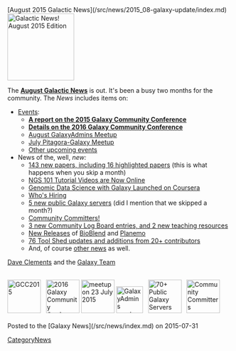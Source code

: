 <div class='newsItemHeader'>[August 2015 Galactic News](/src/news/2015_08-galaxy-update/index.md)</div>

<div class='right'>
<a href='/src/galaxy-updates/2015_08/index.md'><img src="/src/images/logos/GalaxyUpdate200.png" alt="Galactic News! August 2015 Edition" width=150 /></a>
</div>

The **[August Galactic News](/src/galaxy-updates/2015_08/index.md)** is out.  It's been a busy two months for the community.  The *News* includes items on:
* [Events](/src/galaxy-updates/2015_08/index.md#events):
  * **[A report on the 2015 Galaxy Community Conference](/src/galaxy-updates/2015_08/index.md#gcc2015-report)**
  * **[Details on the 2016 Galaxy Community Conference](/src/galaxy-updates/2015_08/index.md#gcc2016-june-25-29-2016-bloomington-indiana-united-states)**
  * [August GalaxyAdmins Meetup](/src/galaxy-updates/2015_08/index.md#august-galaxyadmins-meetup)
  * [July Pitagora-Galaxy Meetup](/src/galaxy-updates/2015_08/index.md#july-2015-pitagora-galaxy-meetup)
  * [Other upcoming events](/src/galaxy-updates/2015_08/index.md#other-events)
* News of the, well, *new:*
  * [143 new papers, including 16 highlighted papers](/src/galaxy-updates/2015_08/index.md#new-papers) (this is what happens when you skip a month)
  * [NGS 101 Tutorial Videos are Now Online](/src/galaxy-updates/2015_08/index.md#ngs-101-tutorial-videos-are-now-online)
  * [Genomic Data Science with Galaxy Launched on Coursera](/src/galaxy-updates/2015_08/index.md#genomic-data-science-with-galaxy-launched-on-coursera)
  * [Who's Hiring](/src/galaxy-updates/2015_08/index.md#whos-hiring)
  * [5 new public Galaxy servers](/src/galaxy-updates/2015_08/index.md#new-public-galaxy-servers) (did I mention that we skipped a month?)
  * [Community Committers!](/src/galaxy-updates/2015_08/index.md#community-committers)
  * [3 new Community Log Board entries, and 2 new teaching resources](/src/galaxy-updates/2015_08/index.md#galaxy-community-hubs)
  * [New Releases](/src/galaxy-updates/2015_08/index.md#releases) of [BioBlend](/src/galaxy-updates/2015_08/index.md#bioblend-060-and-061) and  [Planemo](/src/galaxy-updates/2015_08/index.md#planemo-0130-through-0132)
  * [76 Tool Shed updates and additions from 20+ contributors](/src/tool-shed/contributions/2015_07/index.md)
  * And, of course [other news](/src/galaxy-updates/2015_08/index.md#other-news) as well.

[Dave Clements](/src/dave-clements/index.md) and the [Galaxy Team](/src/galaxy-team/index.md)

<br />
<div class='center'>
<a href='/src/galaxy-updates/2015_08/index.md#gcc2015-report'><img src="/src/images/logos/GCC2015LogoWide600.png" alt="GCC2015" height="75" /></a> &nbsp;
<a href='/src/galaxy-updates/2015_08/index.md#gcc2016-june-25-29-2016-bloomington-indiana-united-states'><img src="/src/events/gcc2016/GCC2016LogoFull_big.png" alt="2016 Galaxy Community Conference" height="75" /></a>
<a href='/src/galaxy-updates/2015_08/index.md#july-2015-pitagora-galaxy-meetup'><img src="/src/images/logos/PitagoraBoXLogo.png" alt="meetup on 23 July 2015" height="75" /></a>
<a href='/src/galaxy-updates/2015_08/index.md#august-galaxyadmins-meetup'><img src="/src/images/logos/GalaxyAdmins.png" alt="GalaxyAdmins meetup August 20" height="60" /></a> &nbsp;
<a href='/src/galaxy-updates/2015_08/index.md#new-public-galaxy-servers'><img src="/src/public-galaxy-servers/70PlusSlide.png" alt="70+ Public Galaxy Servers" height="75" /></a> &nbsp;
<a href='/src/galaxy-updates/2015_08/index.md#community-committers'><img src="/src/images/CommunityCommitters1.png" alt="Community Committers" height="75" /></a>
</div>
<br />

<div class='newsItemFooter'>Posted to the [Galaxy News](/src/news/index.md) on 2015-07-31 </div>

[CategoryNews](/src/category-news/index.md)
